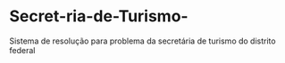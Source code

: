 # Secret-ria-de-Turismo-
Sistema de resolução para problema da secretária de turismo do distrito federal
